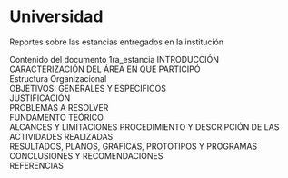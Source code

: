 # Universidad
Reportes sobre las estancias entregados en la institución<br/>

Contenido del documento 1ra_estancia
	INTRODUCCIÓN	
	CARACTERIZACIÓN DEL ÁREA EN QUE PARTICIPÓ	
		Estructura Organizacional	
	OBJETIVOS: GENERALES Y ESPECÍFICOS	
	JUSTIFICACIÓN	
	PROBLEMAS A RESOLVER	
	FUNDAMENTO TEÓRICO	
	ALCANCES Y LIMITACIONES	
	PROCEDIMIENTO Y DESCRIPCIÓN DE LAS ACTIVIDADES REALIZADAS	
	RESULTADOS, PLANOS, GRAFICAS, PROTOTIPOS Y PROGRAMAS	
	CONCLUSIONES Y RECOMENDACIONES	
	REFERENCIAS	
